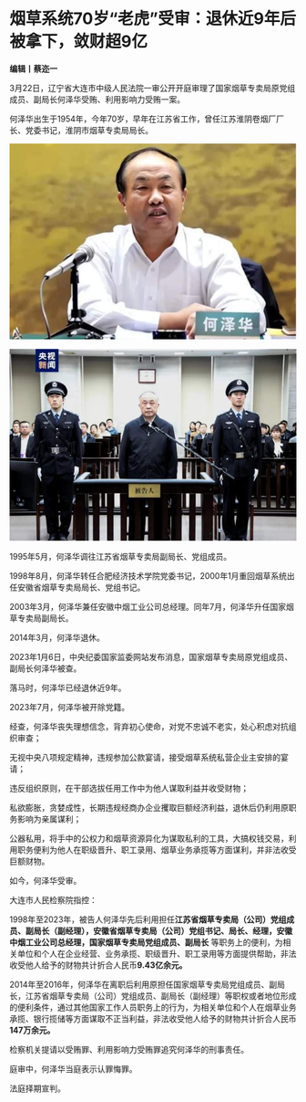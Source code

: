 # 烟草系统70岁“老虎”受审：退休近9年后被拿下，敛财超9亿

**编辑丨蔡迩一**

3月22日，辽宁省大连市中级人民法院一审公开开庭审理了国家烟草专卖局原党组成员、副局长何泽华受贿、利用影响力受贿一案。

何泽华出生于1954年，今年70岁，早年在江苏省工作，曾任江苏淮阴卷烟厂厂长、党委书记，淮阴市烟草专卖局局长。

![7b90078cd600360e8b6d68d1fdcb0849.jpg](https://raw.githubusercontent.com/qqhsx/qqnews_image/main/2024/03/22/烟草系统70岁“老虎”受审：退休近9年后被拿下，敛财超9亿/7b90078cd600360e8b6d68d1fdcb0849.jpg)

![8c68a4b92a273703090d2897243c21e1.jpg](https://raw.githubusercontent.com/qqhsx/qqnews_image/main/2024/03/22/烟草系统70岁“老虎”受审：退休近9年后被拿下，敛财超9亿/8c68a4b92a273703090d2897243c21e1.jpg)

1995年5月，何泽华调往江苏省烟草专卖局副局长、党组成员。

1998年8月，何泽华转任合肥经济技术学院党委书记，2000年1月重回烟草系统出任安徽省烟草专卖局局长、党组书记。

2003年3月，何泽华兼任安徽中烟工业公司总经理。同年7月，何泽华升任国家烟草专卖局副局长。

2014年3月，何泽华退休。

2023年1月6日，中央纪委国家监委网站发布消息，国家烟草专卖局原党组成员、副局长何泽华被查。

落马时，何泽华已经退休近9年。

2023年7月，何泽华被开除党籍。

经查，何泽华丧失理想信念，背弃初心使命，对党不忠诚不老实，处心积虑对抗组织审查；

无视中央八项规定精神，违规参加公款宴请，接受烟草系统私营企业主安排的宴请；

违反组织原则，在干部选拔任用工作中为他人谋取利益并收受财物；

私欲膨胀，贪婪成性，长期违规经商办企业攫取巨额经济利益，退休后仍利用原职务影响为亲属谋利；

公器私用，将手中的公权力和烟草资源异化为谋取私利的工具，大搞权钱交易，利用职务便利为他人在职级晋升、职工录用、烟草业务承揽等方面谋利，并非法收受巨额财物。

如今，何泽华受审。

大连市人民检察院指控：

1998年至2023年，被告人何泽华先后利用担任**江苏省烟草专卖局（公司）党组成员、副局长（副经理），安徽省烟草专卖局（公司）党组书记、局长、经理，安徽中烟工业公司总经理，国家烟草专卖局党组成员、副局长**
等职务上的便利，为相关单位和个人在企业经营、业务承揽、职级晋升、职工录用等方面提供帮助，非法收受他人给予的财物共计折合人民币**9.43亿余元。**

2014年至2016年，何泽华在离职后利用原担任国家烟草专卖局党组成员、副局长，江苏省烟草专卖局（公司）党组成员、副局长（副经理）等职权或者地位形成的便利条件，通过其他国家工作人员职务上的行为，为相关单位和个人在烟草业务承揽、银行揽储等方面谋取不正当利益，非法收受他人给予的财物共计折合人民币**147万余元。**

检察机关提请以受贿罪、利用影响力受贿罪追究何泽华的刑事责任。

庭审中，何泽华当庭表示认罪悔罪。

法庭择期宣判。

